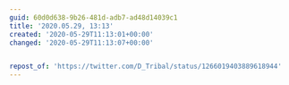 ```yaml
---
guid: 60d0d638-9b26-481d-adb7-ad48d14039c1
title: '2020.05.29, 13:13'
created: '2020-05-29T11:13:01+00:00'
changed: '2020-05-29T11:13:07+00:00'


repost_of: 'https://twitter.com/D_Tribal/status/1266019403889618944'
---
```


